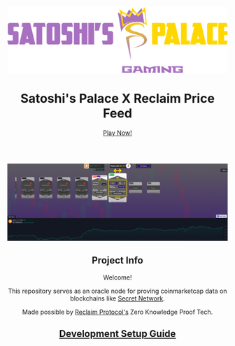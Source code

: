 <div style="text-align: center;">
  <img src="./docs/images/HeadLiner.png" alt="provably fair gaming">

  <h1>Satoshi's Palace X Reclaim Price Feed</h1>

  <a href="https://satoshispalace.casino/secret/bullorbear">Play Now!</a>

  <br><br>

  <img src="./docs/images/bvb.png" alt="New Image">

  <h2>Project Info</h2>
  <p>Welcome!</p>

  <p>This repository serves as an oracle node for proving coinmarketcap data on blockchains like <a href="https://scrt.network/">Secret Network</a>.</p>

  <p>Made possible by <a href="https://www.reclaimprotocol.org/#my-16">Reclaim Protocol's</a> Zero Knowledge Proof Tech.</p>

  <h2><a href="./docs/DeveloperSetup.md">Development Setup Guide</a></h2>

</div>
